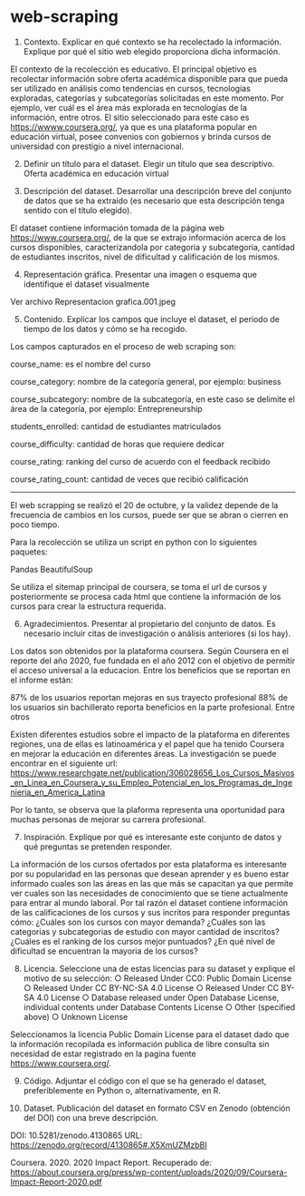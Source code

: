 # web-scraping

1. Contexto. Explicar en qué contexto se ha recolectado la información. Explique
por qué el sitio web elegido proporciona dicha información.

El contexto de la recolección es educativo. El principal objetivo es recolectar información sobre oferta académica disponible 
para que pueda ser utilizado en análisis como tendencias en cursos, tecnologías exploradas, categorías y subcategorías solicitadas
en este momento. Por ejemplo, ver cuál es el área más explorada en tecnologías de la información, entre otros. El sitio seleccionado
para este caso es https://wwww.coursera.org/, ya que es una plataforma popular en educación virtual, posee convenios con gobiernos
y brinda cursos de universidad con prestigio a nivel internacional.

2. Definir un título para el dataset. Elegir un título que sea descriptivo.
Oferta académica en educación virtual

3. Descripción del dataset. Desarrollar una descripción breve del conjunto de datos
que se ha extraído (es necesario que esta descripción tenga sentido con el título
elegido).

El dataset contiene información tomada de la página web https://www.coursera.org/, 
de la que se extrajo información acerca de los cursos disponibles, caracterizandola 
por categoria y subcategoria, cantidad de estudiantes inscritos, nivel de dificultad 
y calificación de los mismos.

4. Representación gráfica. Presentar una imagen o esquema que identifique el
dataset visualmente

Ver archivo Representacion grafica.001.jpeg

5. Contenido. Explicar los campos que incluye el dataset, el periodo de tiempo de
los datos y cómo se ha recogido.

Los campos capturados en el proceso de web scraping son:

course_name: es el nombre del curso

course_category: nombre de la categoría general, por ejemplo: business

course_subcategory: nombre de la subcategoría, en este caso se delimite el área de la categoría, por ejemplo: Entrepreneurship

students_enrolled: cantidad de estudiantes matriculados

course_difficulty: cantidad de horas que requiere dedicar

course_rating: ranking del curso de acuerdo con el feedback recibido

course_rating_count: cantidad de veces que recibió calificación

------------------------------------------------------------------------

El web scrapping se realizó el 20 de octubre, y la validez depende de la frecuencia de cambios en los cursos, puede ser que se abran o cierren 
en poco tiempo.

Para la recolección se utiliza un script en python con lo siguientes paquetes:

Pandas
BeautifulSoup

Se utiliza el sitemap principal de coursera, se toma el url de cursos y posteriormente se procesa cada html que contiene la información de 
los cursos para crear la estructura requerida.

6. Agradecimientos. Presentar al propietario del conjunto de datos. Es necesario
incluir citas de investigación o análisis anteriores (si los hay).

Los datos son obtenidos por la plataforma coursera. Según Coursera en el reporte del año 2020, fue fundada en el año 2012 con el objetivo
de permitir el acceso universal a la educacion. Entre los beneficios que se reportan en el informe están:

87% de los usuarios reportan mejoras en sus trayecto profesional
88% de los usuarios sin bachillerato reporta beneficios en la parte profesional.
Entre otros

Existen diferentes estudios sobre el impacto de la plataforma en diferentes regiones, una de ellas es latinoamérica y el papel que ha tenido
Coursera en mejorar la educación en diferentes áreas. La investigación se puede encontrar en el siguiente url: https://www.researchgate.net/publication/306028656_Los_Cursos_Masivos_en_Linea_en_Coursera_y_su_Empleo_Potencial_en_los_Programas_de_Ingenieria_en_America_Latina

Por lo tanto, se observa que la plaforma representa una oportunidad para muchas personas de mejorar su carrera profesional.



7. Inspiración. Explique por qué es interesante este conjunto de datos y qué
preguntas se pretenden responder.

La información de los cursos ofertados por esta plataforma es interesante por su popularidad en
las personas que desean aprender y es bueno estar informado cuales son las áreas en las que más
se capacitan ya que permite ver cuales son las necesidades de conocimiento que se tiene actualmente
para entrar al mundo laboral. Por tal razón el dataset contiene información de las calificaciones de
los cursos y sus incritos para responder preguntas cómo: ¿Cuáles son los cursos con mayor demanda?
¿Cuáles son las categorias y subcategorias de estudio con mayor cantidad de inscritos?
¿Cuáles es el ranking de los cursos mejor puntuados? ¿En qué nivel de dificultad se encuentran la
mayoria de los cursos?

8. Licencia. Seleccione una de estas licencias para su dataset y explique el motivo
de su selección:
○ Released Under CC0: Public Domain License
○ Released Under CC BY-NC-SA 4.0 License
○ Released Under CC BY-SA 4.0 License
○ Database released under Open Database License, individual contents under Database Contents License
○ Other (specified above)
○ Unknown License

Seleccionamos la licencia Public Domain License para el dataset dado que la información recopilada es 
información publica de libre consulta sin necesidad de estar registrado en la pagina fuente https://www.coursera.org/.

9. Código. Adjuntar el código con el que se ha generado el dataset, preferiblemente
en Python o, alternativamente, en R.

10. Dataset. Publicación del dataset en formato CSV en Zenodo (obtención del DOI)
con una breve descripción.

DOI: 10.5281/zenodo.4130865
URL: https://zenodo.org/record/4130865#.X5XmUZMzbBI


Coursera. 2020. 2020 Impact Report. Recuperado de: https://about.coursera.org/press/wp-content/uploads/2020/09/Coursera-Impact-Report-2020.pdf
